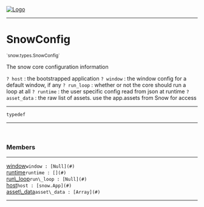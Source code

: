 
[![Logo](../../../images/logo.png)](../../../api/index.html)

---



<h1>SnowConfig</h1>
<small>`snow.types.SnowConfig`</small>

The snow core configuration information

`? host` : the bootstrapped application
`? window` : the window config for a default window, if any
`? run_loop` : whether or not the core should run a loop at all
`? runtime` : the user specific config read from json at runtime
`? asset_data` : the raw list of assets. use the app.assets from Snow for access

---

`typedef`

---

&nbsp;
&nbsp;



<h3>Members</h3> <hr/><span class="member apipage">
                <a name="window"><a class="lift" href="#window">window</a></a><code class="signature apipage">window : [Null](#)</code><br/></span>
            <span class="small_desc_flat"></span><span class="member apipage">
                <a name="runtime"><a class="lift" href="#runtime">runtime</a></a><code class="signature apipage">runtime : [](#)</code><br/></span>
            <span class="small_desc_flat"></span><span class="member apipage">
                <a name="run_loop"><a class="lift" href="#run_loop">run\_loop</a></a><code class="signature apipage">run\_loop : [Null](#)</code><br/></span>
            <span class="small_desc_flat"></span><span class="member apipage">
                <a name="host"><a class="lift" href="#host">host</a></a><code class="signature apipage">host : [snow.App](#)</code><br/></span>
            <span class="small_desc_flat"></span><span class="member apipage">
                <a name="asset_data"><a class="lift" href="#asset_data">asset\_data</a></a><code class="signature apipage">asset\_data : [Array](#)</code><br/></span>
            <span class="small_desc_flat"></span>







---

&nbsp;
&nbsp;
&nbsp;
&nbsp;